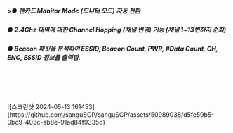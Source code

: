 
<h5>>● 랜카드 Monitor Mode (모니터 모드) 자동 전환</h5>
<h5>● 2.4Ghz 대역에 대한 Channel Hopping (채널 변경) 기능 (채널 1~13번까지 순회) </h5>
<h5>● Beacon 패킷을 분석하여 ESSID, Beacon Count, PWR, #Data Count, CH, ENC, ESSID 정보를 출력함.</h5>
<br></br>
<br></br>
![스크린샷 2024-05-13 161453](https://github.com/sanguSCP/sanguSCP/assets/50989038/d5fe59b5-0bc9-403c-ab8e-91ad84f9335d)
